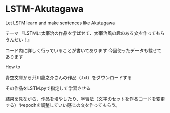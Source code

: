 # LSTM-Akutagawa
Let LSTM learn and make sentences like Akutagawa

テーマ
『LSTMに太宰治の作品を学ばせて、太宰治風の趣のある文を作ってもらうんだい！』

コード内に詳しく行っていることが書いてあります
今回使ったデータも載せてあります



How to

青空文庫から芥川龍之介さんの作品（.txt）をダウンロードする

その作品をLSTM.pyで指定して学習させる

結果を見ながら、作品を増やしたり、学習法（文字のセットを作るコードを変更する）やepochを調整していい感じの文を作ってもらう。


